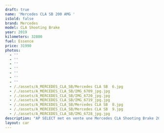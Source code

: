 ```yaml
---
draft: true
name: 'Mercedes CLA SB 200 AMG '
isSold: false
brand: Mercedes
model: CLA Shooting Brake
year: 2019
kilometers: 32800
fuel: Essence
price: 31990
photos:
  - ''
  - ''
  - ''
  - ''
  - ''
  - ''
  - ''
  - /./assets/A_MERCEDES_CLA_SB/Mercedes CLA SB  6.jpg
  - /./assets/A_MERCEDES_CLA_SB/IMG_6709_jpg.jpg
  - /./assets/A_MERCEDES_CLA_SB/IMG_6720_jpg.jpg
  - /./assets/A_MERCEDES_CLA_SB/IMG_6719_jpg.jpg
  - /./assets/A_MERCEDES_CLA_SB/Mercedes CLA SB  8.jpg
  - /./assets/A_MERCEDES_CLA_SB/Mercedes CLA SB  9.jpg
  - /./assets/A_MERCEDES_CLA_SB/IMG_6728_jpg.jpg
description: "AP SELECT met en vente une Mercedes CLA Shooting Brake 200 163cv 7G Tronic AMG Line du 12/2019 avec 32800km.\n\nCouleur gris montagne, intérieur cuir / alcantara AMG, intérieur piano laqué.\n\nVéhicule origine France \U0001F1EB\U0001F1F7 de première main.\n\nSuivi et historique full Mercedes.\nDernier service effectué en concession en Juillet 2023 à 29000km.\n\nContrôle technique à jour et vierge.\n\nÉquipements et options :\n- Boîte 7G Tronic plus\n- Pack AMG Line intérieur / extérieur\n- Toit panoramique\n- Pack aluminium\n- Pack éclairage intérieur 64 couleurs\n- Jantes 19\" AMG black\n- AMG drive select\n- Feux avant full LED Multibeam\n- Intérieur finition piano laqué\n- Pack Hifi Burmester\n- MBUX\n- Ecran tactile 8’\n- Apple car play\n- Système de navigation NAVI +\n- Caméra de recul 360\n- Radar avant / arrière\n- Pack assistant conducteur +\n- Système d'alerte d'angles-morts\n- Intérieur Cuir entendu ARTICO\n- Crochet attelage\n- Soft Close Door System Keyless\n- Sièges Sport\n- Volant sport\n- Réglage électrique de la colonne de direction\n- Sièges électrique\n- Sièges chauffants\n- Pédaliers sport en inox\n- Régulateur de vitesse adaptatif\n- Affichage multifonctions plus\n- Climatisation\n- Éclairage et essuie-glaces automatique\n- Rétroviseurs électriques et chauffants\n- Rétroviseurs int / ext Electrochrome\n- Éclairage d’ambiance\n- Marche pied aluminium rétro éclairé\n\nDisponible et visible sur RDV pour acheteur sérieux.\n\nPossibilité d'une garantie 3, 6 ou 12 mois en supplément.\n\nRéalisation des démarches d'immatriculation.\n\nAP SELECT c'est des solutions de courtage et conciergerie sur mesure pour profiter librement de sa passion et de son patrimoine.\n\nPrenez le volant, AP SELECT s'occupe du reste."
layout: car
---
```



